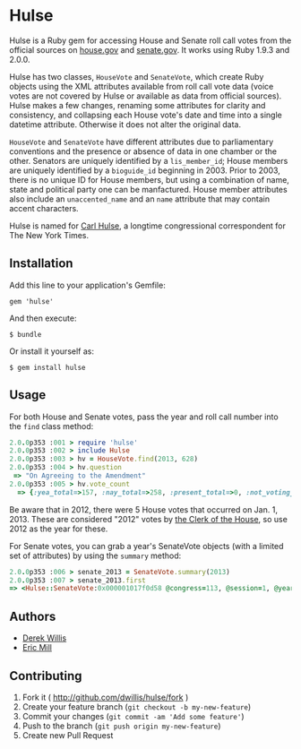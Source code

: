 # Hulse

Hulse is a Ruby gem for accessing House and Senate roll call votes from the official sources on [house.gov](http://clerk.house.gov/evs/2013/index.asp) and [senate.gov](http://www.senate.gov/pagelayout/legislative/a_three_sections_with_teasers/votes.htm). It works using Ruby 1.9.3 and 2.0.0.

Hulse has two classes, `HouseVote` and `SenateVote`, which create Ruby objects using the XML attributes available from roll call vote data (voice votes are not covered by Hulse or available as data from official sources). Hulse makes a few changes, renaming some attributes for clarity and consistency, and collapsing each House vote's date and time into a single datetime attribute. Otherwise it does not alter the original data.

`HouseVote` and `SenateVote` have different attributes due to parliamentary conventions and the presence or absence of data in one chamber or the other. Senators are uniquely identified by a `lis_member_id`; House members are uniquely identified by a `bioguide_id` beginning in 2003. Prior to 2003, there is no unique ID for House members, but using a combination of name, state and political party one can be manfactured. House member attributes also include an `unaccented_name` and an `name` attribute that may contain accent characters.

Hulse is named for [Carl Hulse](https://www.nytimes.com/learning/students/ask_reporters/Carl_Hulse.html), a longtime congressional correspondent for The New York Times.

## Installation

Add this line to your application's Gemfile:

    gem 'hulse'

And then execute:

    $ bundle

Or install it yourself as:

    $ gem install hulse

## Usage

For both House and Senate votes, pass the year and roll call number into the `find` class method:

```ruby
2.0.0p353 :001 > require 'hulse'
2.0.0p353 :002 > include Hulse
2.0.0p353 :003 > hv = HouseVote.find(2013, 628)
2.0.0p353 :004 > hv.question
 => "On Agreeing to the Amendment"
2.0.0p353 :005 > hv.vote_count
  => {:yea_total=>157, :nay_total=>258, :present_total=>0, :not_voting_total=>16}
```

Be aware that in 2012, there were 5 House votes that occurred on Jan. 1, 2013. These are considered "2012" votes by [the Clerk of the House](http://clerk.house.gov/evs/2012/index.asp), so use 2012 as the year for these.

For Senate votes, you can grab a year's SenateVote objects (with a limited set of attributes) by using the `summary` method:

```ruby
2.0.0p353 :006 > senate_2013 = SenateVote.summary(2013)
2.0.0p353 :007 > senate_2013.first
=> <Hulse::SenateVote:0x000001017f0d58 @congress=113, @session=1, @year=2013, @vote_number="00291", @vote_date=<Date: 2013-12-20 ((2456647j,0s,0n),+0s,2299161j)>, @issue="PN921", @question="On the Cloture Motion", @vote_result="Agreed to", @vote_count={:yeas=>"59", :nays=>"34"}, @vote_title="Motion to Invoke Cloture on the Nomination of Janet L. Yellen to be Chairman of the Board of Governors of the Federal Reserve System">
```

## Authors

* [Derek Willis](https://github.com/dwillis)
* [Eric Mill](https://github.com/konklone)

## Contributing

1. Fork it ( http://github.com/dwillis/hulse/fork )
2. Create your feature branch (`git checkout -b my-new-feature`)
3. Commit your changes (`git commit -am 'Add some feature'`)
4. Push to the branch (`git push origin my-new-feature`)
5. Create new Pull Request

